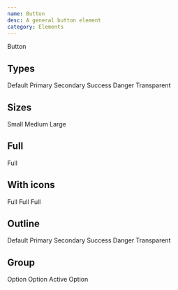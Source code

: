 ```yaml
---
name: Button
desc: A general button element
category: Elements
---
```


<base-knobs src="./components.json" tab="props" name="base-button">
<base-button>Button</base-button>
</base-knobs>

## Types

<base-knobs hideTabs src="./components.json" name="base-button">
<base-button>Default</base-button>
<base-button type="primary">Primary</base-button>
<base-button type="secondary">Secondary</base-button>
<base-button type="success">Success</base-button>
<base-button type="danger">Danger</base-button>
<base-button type="transparent">Transparent</base-button>
</base-knobs>

## Sizes

<base-knobs hideTabs src="./components.json" name="base-button">
<base-button size="sm">Small</base-button>
<base-button size="md">Medium</base-button>
<base-button size="lg">Large</base-button>
</base-knobs>

## Full

<base-knobs hideTabs src="./components.json" name="base-button">
<base-button full>Full</base-button>
</base-knobs>

## With icons

<base-knobs hideTabs src="./components.json" name="base-button">
<base-button>
  <ion-icon slot="prepend" name="person-outline"></ion-icon>
  Full
</base-button>
<base-button>
  <ion-icon slot="append" name="people-outline"></ion-icon>
  Full
</base-button>
<base-button>
  <ion-icon slot="append" name="people-outline"></ion-icon>
  Full
</base-button>
</base-knobs>

## Outline

<base-knobs hideTabs src="./components.json" name="base-button">
<base-button outline>Default</base-button>
<base-button outline type="primary">Primary</base-button>
<base-button outline type="secondary">Secondary</base-button>
<base-button outline type="success">Success</base-button>
<base-button outline type="danger">Danger</base-button>
<base-button outline type="transparent">Transparent</base-button>
</base-knobs>

## Group

<base-knobs hideTabs src="./components.json" name="base-button">
<base-flex>
  <base-button >Option</base-button>
  <base-button >Option</base-button>
  <base-button  type="primary">Active</base-button>
  <base-button>Option</base-button>
</base-flex>
</base-knobs>
